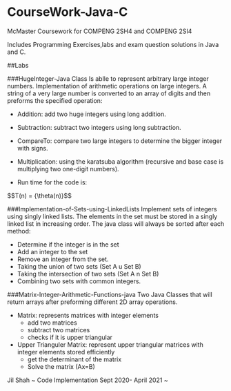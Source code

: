 # CourseWork-Java-C
McMaster Coursework for COMPENG 2SH4 and COMPENG 2SI4

Includes Programming Exercises,labs and exam question solutions in Java and C. 

##Labs 

###HugeInteger-Java Class
Is ablle to represent arbitrary large integer numbers. Implementation of arithmetic operations on large integers. A string of a very large number is converted to an array of digits and then preforms the specified operation:
* Addition: add two huge integers using long addition.
* Subtraction: subtract two integers using long subtraction.
* CompareTo: compare two large integers to determine the bigger integer with signs.
* Multiplication: using the karatsuba algorithm (recursive and base case is multiplying two one-digit numbers).

* Run time for the code is:

$$T(n) = \{\theta(n)}$$

###Implementation-of-Sets-using-LinkedLists
Implement sets of integers using singly linked lists. The elements in the set must be stored in a singly linked list in increasing order. The java class will always be sorted after each method:
* Determine if the integer is in the set
* Add an integer to the set
* Remove an integer from the set.
* Taking the union of two sets (Set A u Set B)
* Taking the intersection of two sets (Set A n Set B)
* Combining two sets with common integers.

###Matrix-Integer-Arithmetic-Functions-java
Two Java Classes that will return arrays after preforming different 2D array operations.
* Matrix: represents matrices with integer elements
	* add two matrices
	* subtract two matrices
	* checks if it is upper triangular
* Upper Trianguler Matrix: represent upper triangular matrices with integer elements stored efficiently
	* get the determinant of the matrix
	* Solve the matrix (Ax=B)


Jil Shah ~ Code Implementation Sept 2020- April 2021 ~
